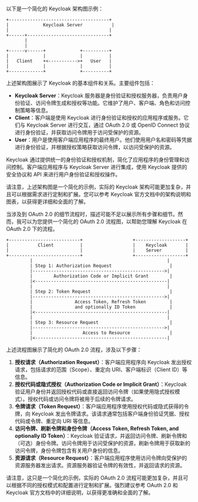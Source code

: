 以下是一个简化的 Keycloak 架构图示例：

```
+--------------------------------------+
|             Keycloak Server           |
|                                      |
+------+-------------------------------+
       |
       |
+------v------+             +----------+
|             |             |          |
|   Client    +<----------->+   User   |
|             |             |          |
+-------------+             +----------+
```

上述架构图展示了 Keycloak 的基本组件和关系。主要组件包括：

- **Keycloak Server**：Keycloak 服务器是身份验证和授权服务器，负责用户身份验证、访问令牌生成和授权等功能。它维护了用户、客户端、角色和访问控制策略等信息。
- **Client**：客户端是使用 Keycloak 进行身份验证和授权的应用程序或服务。它们与 Keycloak Server 进行交互，通过 OAuth 2.0 或 OpenID Connect 协议进行身份验证，并获取访问令牌用于访问受保护的资源。
- **User**：用户是使用客户端应用程序的最终用户。他们使用用户名和密码等凭据进行身份验证，并根据授权策略获取访问令牌，以访问受保护的资源。

Keycloak 通过提供统一的身份验证和授权机制，简化了应用程序的身份管理和访问控制。客户端应用程序与 Keycloak Server 进行集成，使用 Keycloak 提供的安全协议和 API 来进行用户身份验证和授权操作。

请注意，上述架构图是一个简化的示例，实际的 Keycloak 架构可能更加复杂，并且可以根据需求进行定制和扩展。您可以参考 Keycloak 官方文档中的架构说明和图表，以获得更详细和全面的了解。

当涉及到 OAuth 2.0 的细节流程时，描述可能不足以展示所有步骤和细节。然而，我可以为您提供一个简化的 OAuth 2.0 流程图，以帮助您理解 Keycloak 在 OAuth 2.0 下的流程。

```
+---------------------------+                   +-------------------+
|           Client          |                   |    Keycloak       |
|                           |                   |    Server         |
+---------------------------+                   +-------------------+
         |                                                   |
         | Step 1: Authorization Request                      |
         |-------------------------------------------------->|
         |        Authorization Code or Implicit Grant        |
         |<--------------------------------------------------|
         |                                                   |
         | Step 2: Token Request                              |
         |-------------------------------------------------->|
         |                Access Token, Refresh Token         |
         |                and optionally ID Token             |
         |<--------------------------------------------------|
         |                                                   |
         | Step 3: Resource Request                           |
         |-------------------------------------------------->|
         |                   Access to Resource               |
         |<--------------------------------------------------|
```

上述流程图展示了简化的 OAuth 2.0 流程，涉及以下步骤：

1. **授权请求（Authorization Request）**：客户端应用程序向 Keycloak 发出授权请求，包括请求的范围（Scope）、重定向 URI、客户端标识（Client ID）等信息。
2. **授权代码或隐式授权（Authorization Code or Implicit Grant）**：Keycloak 验证用户身份并返回授权代码或直接返回访问令牌（如果使用隐式授权模式）。授权代码或访问令牌将被用于后续的令牌请求。
3. **令牌请求（Token Request）**：客户端应用程序使用授权代码或隐式获得的令牌，向 Keycloak 发出令牌请求。该请求通常包括客户端身份验证凭据、授权代码或令牌、重定向 URI 等信息。
4. **访问令牌、刷新令牌和身份令牌（Access Token, Refresh Token, and optionally ID Token）**：Keycloak 验证请求，并返回访问令牌、刷新令牌和（可选）身份令牌。访问令牌用于访问受保护的资源，刷新令牌用于获取新的访问令牌，身份令牌包含有关用户身份的信息。
5. **资源请求（Resource Request）**：客户端应用程序使用访问令牌向受保护的资源服务器发出请求。资源服务器验证令牌的有效性，并返回请求的资源。

请注意，这只是一个简化的示例，实际的 OAuth 2.0 流程可能更加复杂，并且可以根据不同的授权模式和配置进行定制和扩展。强烈建议参考 OAuth 2.0 和 Keycloak 官方文档中的详细说明，以获得更准确和全面的了解。
